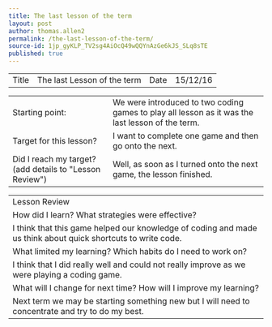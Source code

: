 ```yaml
---
title: The last lesson of the term
layout: post
author: thomas.allen2
permalink: /the-last-lesson-of-the-term/
source-id: 1jp_gyKLP_TV2sg4AiOcQ49wQQYnAzGe6kJS_SLq8sTE
published: true
---
```

<table>
  <tr>
    <td>Title</td>
    <td>The last Lesson of the term 

</td>
    <td>Date</td>
    <td>15/12/16
</td>
  </tr>
</table>


<table>
  <tr>
    <td>Starting point:</td>
    <td>We were introduced to two coding games to play all lesson as it was the last lesson of the term.
</td>
  </tr>
  <tr>
    <td>Target for this lesson?</td>
    <td> I want to complete one game and then go onto the next.
</td>
  </tr>
  <tr>
    <td>Did I reach my target? 
(add details to "Lesson Review")</td>
    <td> Well, as soon as I turned onto the next game, the lesson finished.
</td>
  </tr>
</table>


<table>
  <tr>
    <td>Lesson Review</td>
  </tr>
  <tr>
    <td>How did I learn? What strategies were effective? </td>
  </tr>
  <tr>
    <td>I think that this game helped our knowledge of coding and made us think about quick shortcuts to write code.

</td>
  </tr>
  <tr>
    <td>What limited my learning? Which habits do I need to work on? 
</td>
  </tr>
  <tr>
    <td>I think that I did really well and could not really improve as we were playing a coding game.

</td>
  </tr>
  <tr>
    <td>What will I change for next time? How will I improve my learning?
</td>
  </tr>
  <tr>
    <td>Next term we may be starting something new but I will need to concentrate and try to do my best.
</td>
  </tr>
</table>


